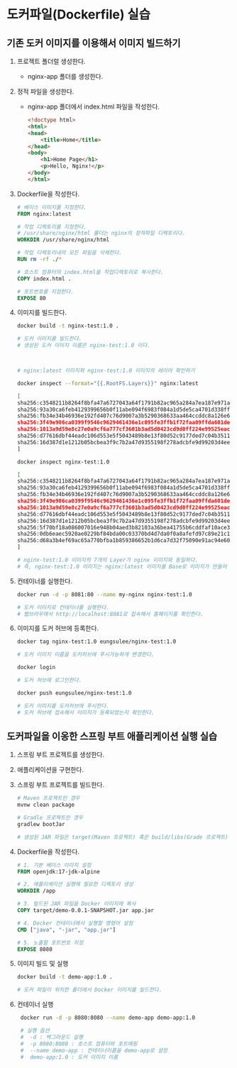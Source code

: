 # 도커파일(Dockerfile) 실습

## 기존 도커 이미지를 이용해서 이미지 빌드하기

1. 프로젝트 폴더럴 생성한다.
    - nginx-app 폴더를 생성한다.

2. 정적 파일을 생성한다.
    - nginx-app 폴더에서 index.html 파일을 작성한다.

        ```html
        <!doctype html>
        <html>
        <head>
            <title>Home</title>
        </head>
        <body>
            <h1>Home Page</h1>
            <p>Hello, Nginx!</p>
        </body>
        </html>
        ```

3. Dockerfile을 작성한다.

    ```Dockerfile
    # 베이스 이미지를 지정한다.
    FROM nginx:latest

    # 작업 디렉토리를 지정한다.
    # /usr/share/nginx/html 폴더는 nginx의 정적파일 디렉토리다.
    WORKDIR /usr/share/nginx/html

    # 작업 디렉토리내의 모든 파일을 삭제한다.
    RUN rm -rf ./*

    # 호스트 컴퓨터의 index.html을 작업디렉토리로 복사한다.
    COPY index.html .

    # 포트번호를 지정한다.
    EXPOSE 80
    ```

4. 이미지를 빌드한다.

    ```bash
    docker build -t nginx-test:1.0 .

    # 도커 이미지를 빌드한다.
    # 생성된 도커 이미지 이름은 nginx-test:1.0 이다.



    # nginx:latest 이미지와 nginx-test:1.0 이미지의 레이어 확인하기

    docker inspect --format="{{.RootFS.Layers}}" nginx:latest

    [
    sha256:c3548211b8264f8bfa47a6727043a64f1791b82ac965a284a7ea187e971a95e2
    sha256:93a30ca6feb4129399656b0f11abe094f6983f084a1d5de5ca4701d338ffe2d8 
    sha256:fb34e34b46936e192fd407c76d9007a3b5290368633aa464ccddc8a126e669d2 
    sha256:3f49e906ca0399f9546c9629461436e1c095fe3ffb1f72faa09ffda601de7a59 
    sha256:1013a9d59e8c27e0a9cf6a777cf3601b3ad5d0423cd9d0ff224e99525eac78ee 
    sha256:d77616dbf44eadc106d553e5f5043489b8e13f80d52c9177ded7c04b351197b2 
    sha256:16d387d1e1212b05bcbea3f9c7b2a47d9355198f278adcbfe9d99203d4ee0526
    ]

    docker inspect nginx-test:1.0

    [
    sha256:c3548211b8264f8bfa47a6727043a64f1791b82ac965a284a7ea187e971a95e2
    sha256:93a30ca6feb4129399656b0f11abe094f6983f084a1d5de5ca4701d338ffe2d8 
    sha256:fb34e34b46936e192fd407c76d9007a3b5290368633aa464ccddc8a126e669d2 
    sha256:3f49e906ca0399f9546c9629461436e1c095fe3ffb1f72faa09ffda601de7a59 
    sha256:1013a9d59e8c27e0a9cf6a777cf3601b3ad5d0423cd9d0ff224e99525eac78ee 
    sha256:d77616dbf44eadc106d553e5f5043489b8e13f80d52c9177ded7c04b351197b2 
    sha256:16d387d1e1212b05bcbea3f9c7b2a47d9355198f278adcbfe9d99203d4ee0526 
    sha256:5f70bf18a086007016e948b04aed3b82103a36bea41755b6cddfaf10ace3c6ef 
    sha256:0db6eaec5920ae0229bf84bda00c03370bd4d7da0f0a8afefd97c89e21c1383c 
    sha256:d68a3b4ef69ac65a770bfba1b859386652b1d6ca7d32f75090e91ac94e607806
    ]

    # nginx-test:1.0 이미지의 7개의 Layer가 nginx 이미지와 동일하다.
    # 즉, nginx-test:1.0 이미지는 nginx:latest 이미지를 Base로 이미지가 만들어 졌다.
    ```

5. 컨테이너를 실행한다.

    ```bash
    docker run -d -p 8081:80 --name my-nginx nginx-test:1.0

    # 도커 이미지로 컨테이너를 실행한다.
    # 웹브라우에서 http://localhost:8081로 접속해서 홈페이지를 확인한다.
    ```

6. 이미지를 도커 허브에 등록한다.

    ```bash
    docker tag nginx-test:1.0 eungsulee/nginx-test:1.0

    # 도커 이미지 이름을 도커허브에 푸시가능하게 변경한다.

    docker login

    # 도커 허브에 로그인한다.

    docker push eungsulee/nginx-test:1.0

    # 도커 이미지를 도커허브에 푸시한다.
    # 도커 허브에 접속해서 이미지가 등록되었는지 확인한다.
    ```

## 도커파일을 이옹한 스프링 부트 애플리케이션 실행 실습

1. 스프링 부트 프로젝트를 생성한다.
2. 애플리케이션을 구현한다.
3. 스프링 부트 프로젝트를 빌드한다.
   
    ```bash
    # Maven 프로젝트인 경우
    mvnw clean package

    # Gradle 프로젝트인 경우
    gradlew bootJar

    # 생성된 JAR 파일은 target(Maven 프로젝트) 혹은 build/libs(Grade 프로젝트) 폴더에 위치한다.
    ```

4. Dockerfile을 작성한다.

    ```Dockerfile
    # 1. 기본 베이스 이미지 설정
    FROM openjdk:17-jdk-alpine

    # 2. 애플리케이션 실행에 필요한 디렉토리 생성
    WORKDIR /app

    # 3. 빌드된 JAR 파일을 Docker 이미지에 복사
    COPY target/demo-0.0.1-SNAPSHOT.jar app.jar

    # 4. Docker 컨테이너에서 실행할 명령어 설정
    CMD ["java", "-jar", "app.jar"]

    # 5. 노출할 포트번호 지정
    EXPOSE 8080
    ```

5. 이미지 빌드 및 실행

    ```bash
    docker build -t demo-app:1.0 .

    # 도커 파일이 위치한 폴더에서 Docker 이미지를 빌드한다.
    ```

6. 컨테이너 실행
   
   ```bash
    docker run -d -p 8080:8080 --name demo-app demo-app:1.0

    # 실행 옵션
    #  -d : 백그라운드 실행
    #  -p 8080:8080 : 호스트 컴퓨터와 포트매핑
    #  --name demo-app : 컨테이너이름을 demo-app로 설정
    #  demo-app:1.0 : 도커 이미지 이름  
   ```
   
